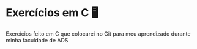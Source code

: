 # Exercícios em C :desktop_computer:

Exercícios feito em C que colocarei no Git para meu aprendizado durante minha faculdade de ADS

